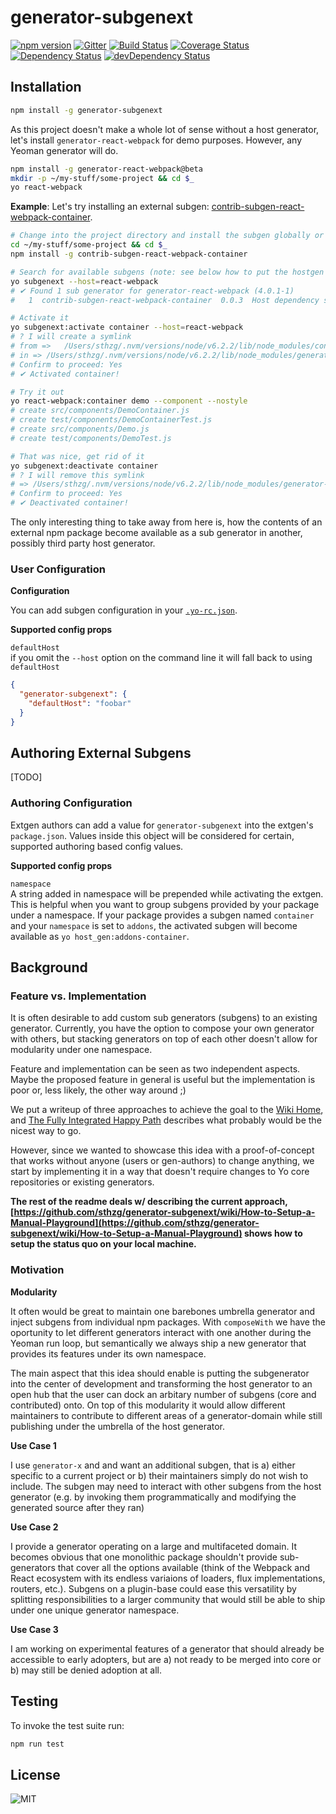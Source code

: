 # generator-subgenext

[![npm version](https://badge.fury.io/js/generator-subgenext.svg)](https://badge.fury.io/js/generator-subgenext)
[![Gitter](https://badges.gitter.im/sthzg/generator-subgenext.svg)](https://gitter.im/sthzg/generator-subgenext?utm_source=badge&utm_medium=badge&utm_campaign=pr-badge) 
[![Build Status](https://travis-ci.org/sthzg/generator-subgenext.svg?branch=develop)](https://travis-ci.org/sthzg/generator-subgenext) 
[![Coverage Status](https://coveralls.io/repos/github/sthzg/generator-subgenext/badge.svg?branch=develop)](https://coveralls.io/github/sthzg/generator-subgenext?branch=develop) 
[![Dependency Status](https://david-dm.org/sthzg/generator-subgenext.svg)](https://david-dm.org/sthzg/generator-subgenext) 
[![devDependency Status](https://david-dm.org/sthzg/generator-subgenext/dev-status.svg)](https://david-dm.org/sthzg/generator-subgenext#info=devDependencies)

## Installation

```sh
npm install -g generator-subgenext
```

As this project doesn't make a whole lot of sense without a host 
generator, let's install `generator-react-webpack` for demo purposes. 
However, any Yeoman generator will do.

```sh
npm install -g generator-react-webpack@beta
mkdir -p ~/my-stuff/some-project && cd $_
yo react-webpack
```
 
 **Example**: Let's try installing an external subgen: 
 [contrib-subgen-react-webpack-container](https://www.npmjs.com/package/contrib-subgen-react-webpack-container).
 
 ```sh
 # Change into the project directory and install the subgen globally or locally
cd ~/my-stuff/some-project && cd $_
npm install -g contrib-subgen-react-webpack-container

# Search for available subgens (note: see below how to put the hostgen's name into .yo-rc.json to skip typing it)
yo subgenext --host=react-webpack
# ✔ Found 1 sub generator for generator-react-webpack (4.0.1-1)
#   1  contrib-subgen-react-webpack-container  0.0.3  Host dependency satisfied: >=4.0.1-1  (not activated)

# Activate it
yo subgenext:activate container --host=react-webpack
# ? I will create a symlink
# from =>	/Users/sthzg/.nvm/versions/node/v6.2.2/lib/node_modules/contrib-subgen-react-webpack-container/generators/container
# in =>	/Users/sthzg/.nvm/versions/node/v6.2.2/lib/node_modules/generator-react-webpack/generators/container
# Confirm to proceed: Yes
# ✔ Activated container!

# Try it out
yo react-webpack:container demo --component --nostyle
# create src/components/DemoContainer.js
# create test/components/DemoContainerTest.js
# create src/components/Demo.js
# create test/components/DemoTest.js

# That was nice, get rid of it
yo subgenext:deactivate container
# ? I will remove this symlink
# => /Users/sthzg/.nvm/versions/node/v6.2.2/lib/node_modules/generator-react-webpack/generators/container
# Confirm to proceed: Yes
# ✔ Deactivated container!
 ```
 
The only interesting thing to take away from here is, how the contents 
of an external npm package become available as a sub generator in 
another, possibly third party host generator.
 
### User Configuration

**Configuration**

You can add subgen configuration in your [`.yo-rc.json`](http://yeoman.io/authoring/storage.html).

**Supported config props**

`defaultHost`  
  if you omit the `--host` option on the command line it will fall back to using `defaultHost`

```json
{
  "generator-subgenext": {
    "defaultHost": "foobar"
  }
}
```


## Authoring External Subgens
 
[TODO]


### Authoring Configuration

Extgen authors can add a value for `generator-subgenext` into the 
extgen's `package.json`. Values inside this object will be considered 
for certain, supported authoring based config values.

**Supported config props**

`namespace`  
  A string added in namespace will be prepended while activating the extgen. 
  This is helpful when you want to group subgens provided by your package 
  under a namespace. If your package provides a subgen named `container` 
  and your `namespace` is set to `addons`, the activated subgen will 
  become available as `yo host_gen:addons-container`.


## Background

### Feature vs. Implementation

It is often desirable to add custom sub generators (subgens) to an
existing generator. Currently, you have the option to compose your own
generator with others, but stacking generators on top of each other
doesn't allow for modularity under one namespace.

Feature and implementation can be seen as two independent aspects. Maybe
the proposed feature in general is useful but the implementation is poor
or, less likely, the other way around ;)

We put a writeup of three approaches to achieve the goal to the [Wiki
Home](https://github.com/sthzg/generator-subgenext/wiki), and [The Fully
Integrated Happy
Path](https://github.com/sthzg/generator-subgenext/wiki/The-Fully-Integrated-Happy-Path)
describes what probably would be the nicest way to go.

However, since we wanted to showcase this idea with a proof-of-concept
that works without anyone (users or gen-authors) to change anything, we
start by implementing it in a way that doesn't require changes to Yo
core repositories or existing generators.

**The rest of the readme deals w/ describing the current approach, [https://github.com/sthzg/generator-subgenext/wiki/How-to-Setup-a-Manual-Playground](https://github.com/sthzg/generator-subgenext/wiki/How-to-Setup-a-Manual-Playground) shows how to setup the status quo on your local machine.**

### Motivation

**Modularity**

It often would be great to maintain one barebones umbrella generator and
inject subgens from individual npm packages. With `composeWith` we have
the oportunity to let different generators interact with one another
during the Yeoman run loop, but semantically we always ship a new
generator that provides its features under its own namespace.

The main aspect that this idea should enable is putting the subgenerator
into the center of development and transforming the host generator to an
open hub that the user can dock an arbitary number of subgens (core and
contributed) onto. On top of this modularity it would allow different
maintainers to contribute to different areas of a generator-domain while
still publishing under the umbrella of the host generator.

**Use Case 1**

I use `generator-x` and and want an additional subgen, that is a) either
specific to a current project or b) their maintainers simply do not wish
to include. The subgen may need to interact with other subgens from the
host generator (e.g. by invoking them programmatically and modifying the
generated source after they ran)

**Use Case 2**

I provide a generator operating on a large and multifaceted domain. It
becomes obvious that one monolithic package shouldn't provide
sub-generators that cover all the options available (think of the
Webpack and React ecosystem with its endless variaions of loaders, flux
implementations, routers, etc.). Subgens on a plugin-base could ease
this versatility by splitting responsibilities to a larger community
that would still be able to ship under one unique generator namespace.

**Use Case 3**

I am working on experimental features of a generator that should already
be accessible to early adopters, but are a) not ready to be merged into
core or b) may still be denied adoption at all.


## Testing

To invoke the test suite run:

```sh
npm run test
```

## License

![MIT](https://img.shields.io/badge/License-MIT-blue.svg)
